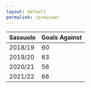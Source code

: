 ```yaml
---
layout: default
permalink: /preview/
---
```


| Sassuolo | Goals Against |
|---|---|
| 2018/19 | 60 |
| 2019/20 | 63 |
| 2020/21 | 56 |
| 2021/22 | 66 |

